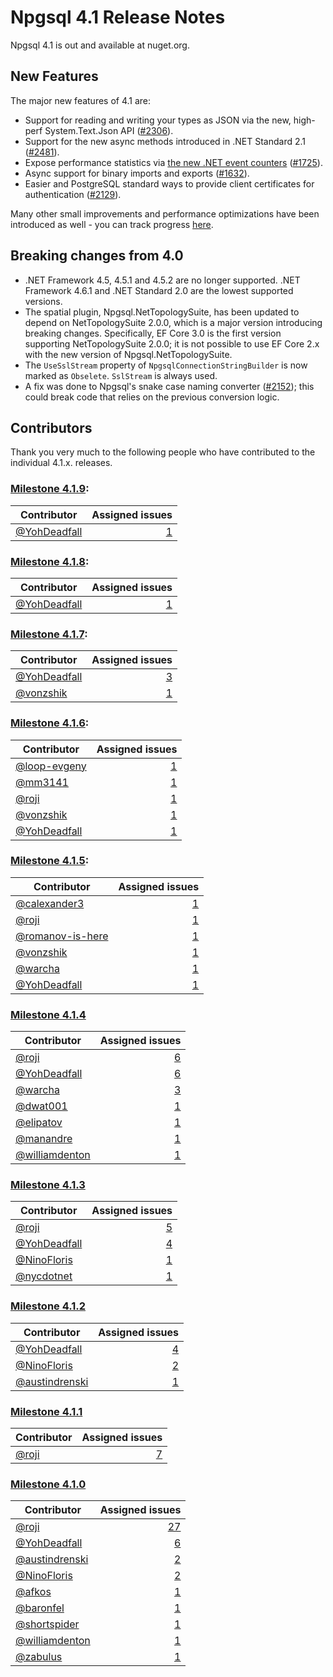 # Npgsql 4.1 Release Notes

Npgsql 4.1 is out and available at nuget.org.

## New Features

The major new features of 4.1 are:

* Support for reading and writing your types as JSON via the new, high-perf System.Text.Json API ([#2306](https://github.com/npgsql/npgsql/issues/2306)).
* Support for the new async methods introduced in .NET Standard 2.1 ([#2481](https://github.com/npgsql/npgsql/issues/2481)).
* Expose performance statistics via [the new .NET event counters](https://devblogs.microsoft.com/dotnet/introducing-diagnostics-improvements-in-net-core-3-0/) ([#1725](https://github.com/npgsql/npgsql/issues/1725)).
* Async support for binary imports and exports ([#1632](https://github.com/npgsql/npgsql/issues/1632)).
* Easier and PostgreSQL standard ways to provide client certificates for authentication ([#2129](https://github.com/npgsql/npgsql/issues/2129)).

Many other small improvements and performance optimizations have been introduced as well - you can track progress [here](https://github.com/npgsql/npgsql/issues?utf8=%E2%9C%93&q=milestone%3A4.1.0).

## Breaking changes from 4.0

* .NET Framework 4.5, 4.5.1 and 4.5.2 are no longer supported. .NET Framework 4.6.1 and .NET Standard 2.0 are the lowest supported versions.
* The spatial plugin, Npgsql.NetTopologySuite, has been updated to depend on NetTopologySuite 2.0.0, which is a major version introducing breaking changes. Specifically, EF Core 3.0 is the first version supporting NetTopologySuite 2.0.0; it is not possible to use EF Core 2.x with the new version of Npgsql.NetTopologySuite.
* The `UseSslStream` property of `NpgsqlConnectionStringBuilder` is now marked as `Obselete`. `SslStream` is always used.
* A fix was done to Npgsql's snake case naming converter ([#2152](https://github.com/npgsql/npgsql/issues/2152)); this could break code that relies on the previous conversion logic.

## Contributors

Thank you very much to the following people who have contributed to the individual 4.1.x. releases.

### [Milestone 4.1.9](https://github.com/Npgsql/Npgsql/issues?q=is%3Aissue+milestone%3A4.1.9):

| Contributor                                    | Assigned issues
| ---------------------------------------------- | ---------------:|
| [@YohDeadfall](https://github.com/YohDeadfall) | [1](https://github.com/Npgsql/Npgsql/issues?q=is%3Aissue+milestone%3A4.1.9+is%3Aclosed+assignee%3AYohDeadfall)


### [Milestone 4.1.8](https://github.com/Npgsql/Npgsql/issues?q=is%3Aissue+milestone%3A4.1.8):

| Contributor                                    | Assigned issues
| ---------------------------------------------- | ---------------:|
| [@YohDeadfall](https://github.com/YohDeadfall) | [1](https://github.com/Npgsql/Npgsql/issues?q=is%3Aissue+milestone%3A4.1.8+is%3Aclosed+assignee%3AYohDeadfall)


### [Milestone 4.1.7](https://github.com/Npgsql/Npgsql/issues?q=is%3Aissue+milestone%3A4.1.7):

| Contributor                                    | Assigned issues
| ---------------------------------------------- | ---------------:|
| [@YohDeadfall](https://github.com/YohDeadfall) | [3](https://github.com/Npgsql/Npgsql/issues?q=is%3Aissue+milestone%3A4.1.7+is%3Aclosed+assignee%3AYohDeadfall)
| [@vonzshik](https://github.com/vonzshik)       | [1](https://github.com/Npgsql/Npgsql/issues?q=is%3Aissue+milestone%3A4.1.7+is%3Aclosed+assignee%3Avonzshik)


### [Milestone 4.1.6](https://github.com/Npgsql/Npgsql/issues?q=is%3Aissue+milestone%3A4.1.6):

| Contributor                                    | Assigned issues
| ---------------------------------------------- | ---------------:|
| [@loop-evgeny](https://github.com/loop-evgeny) | [1](https://github.com/Npgsql/Npgsql/issues?q=is%3Aissue+milestone%3A4.1.6+is%3Aclosed+assignee%3Aloop-evgeny)
| [@mm3141](https://github.com/mm3141)           | [1](https://github.com/Npgsql/Npgsql/issues?q=is%3Aissue+milestone%3A4.1.6+is%3Aclosed+assignee%3Amm3141)
| [@roji](https://github.com/roji)               | [1](https://github.com/Npgsql/Npgsql/issues?q=is%3Aissue+milestone%3A4.1.6+is%3Aclosed+assignee%3Aroji)
| [@vonzshik](https://github.com/vonzshik)       | [1](https://github.com/Npgsql/Npgsql/issues?q=is%3Aissue+milestone%3A4.1.6+is%3Aclosed+assignee%3Avonzshik)
| [@YohDeadfall](https://github.com/YohDeadfall) | [1](https://github.com/Npgsql/Npgsql/issues?q=is%3Aissue+milestone%3A4.1.6+is%3Aclosed+assignee%3AYohDeadfall)


### [Milestone 4.1.5](https://github.com/Npgsql/Npgsql/issues?q=is%3Aissue+milestone%3A4.1.5):

Contributor                                            | Assigned issues
------------------------------------------------------ |----------------:|
[@calexander3](https://github.com/calexander3)         | [1](https://github.com/npgsql/npgsql/issues?q=is%3Aissue+milestone%3A4.1.5+is%3Aclosed+assignee%3Acalexander3)
[@roji](https://github.com/roji)                       | [1](https://github.com/npgsql/npgsql/issues?q=is%3Aissue+milestone%3A4.1.5+is%3Aclosed+assignee%3Aroji)
[@romanov-is-here](https://github.com/romanov-is-here) | [1](https://github.com/npgsql/npgsql/issues?q=is%3Aissue+milestone%3A4.1.5+is%3Aclosed+assignee%3Aromanov-is-here)
[@vonzshik](https://github.com/vonzshik)               | [1](https://github.com/npgsql/npgsql/issues?q=is%3Aissue+milestone%3A4.1.5+is%3Aclosed+assignee%3Avonzshik)
[@warcha](https://github.com/warcha)                   | [1](https://github.com/npgsql/npgsql/issues?q=is%3Aissue+milestone%3A4.1.5+is%3Aclosed+assignee%3Awarcha)
[@YohDeadfall](https://github.com/YohDeadfall)         | [1](https://github.com/npgsql/npgsql/issues?q=is%3Aissue+milestone%3A4.1.5+is%3Aclosed+assignee%3AYohDeadfall)

### [Milestone 4.1.4](https://github.com/npgsql/npgsql/issues?q=is%3Aissue+milestone%3A4.1.4)

Contributor                                         | Assigned issues
--------------------------------------------------- | ----------------:|
[@roji](https://github.com/roji)                    | [6](https://github.com/npgsql/npgsql/issues?q=is%3Aissue+milestone%3A4.1.4+is%3Aclosed+assignee%3Aroji)
[@YohDeadfall](https://github.com/YohDeadfall)      | [6](https://github.com/npgsql/npgsql/issues?q=is%3Aissue+milestone%3A4.1.4+is%3Aclosed+assignee%3AYohDeadfall)
[@warcha](https://github.com/warcha)                | [3](https://github.com/npgsql/npgsql/issues?q=is%3Aissue+milestone%3A4.1.4+is%3Aclosed+assignee%3Awarcha)
[@dwat001](https://github.com/dwat001)              | [1](https://github.com/npgsql/npgsql/issues?q=is%3Aissue+milestone%3A4.1.4+is%3Aclosed+assignee%3Adwat001)
[@elipatov](https://github.com/elipatov)            | [1](https://github.com/npgsql/npgsql/issues?q=is%3Aissue+milestone%3A4.1.4+is%3Aclosed+assignee%3Aelipatov)
[@manandre](https://github.com/manandre)            | [1](https://github.com/npgsql/npgsql/issues?q=is%3Aissue+milestone%3A4.1.4+is%3Aclosed+assignee%3Amanandre)
[@williamdenton](https://github.com/williamdenton)  | [1](https://github.com/npgsql/npgsql/issues?q=is%3Aissue+milestone%3A4.1.4+is%3Aclosed+assignee%3Awilliamdenton)

### [Milestone 4.1.3](https://github.com/npgsql/npgsql/issues?q=is%3Aissue+milestone%3A4.1.3)

Contributor                                         | Assigned issues
--------------------------------------------------- | ----------------:|
[@roji](https://github.com/roji)                    | [5](https://github.com/npgsql/npgsql/issues?q=is%3Aissue+milestone%3A4.1.3+is%3Aclosed+assignee%3Aroji)
[@YohDeadfall](https://github.com/YohDeadfall)      | [4](https://github.com/npgsql/npgsql/issues?q=is%3Aissue+milestone%3A4.1.3+is%3Aclosed+assignee%3AYohDeadfall)
[@NinoFloris](https://github.com/NinoFloris)        | [1](https://github.com/npgsql/npgsql/issues?q=is%3Aissue+milestone%3A4.1.3+is%3Aclosed+assignee%3ANinoFloris)
[@nycdotnet](https://github.com/nycdotnet)          | [1](https://github.com/npgsql/npgsql/issues?q=is%3Aissue+milestone%3A4.1.3+is%3Aclosed+assignee%3Anycdotnet)

### [Milestone 4.1.2](https://github.com/npgsql/npgsql/issues?q=is%3Aissue+milestone%3A4.1.2)

Contributor                                         | Assigned issues
--------------------------------------------------- | ----------------:|
[@YohDeadfall](https://github.com/YohDeadfall)      | [4](https://github.com/npgsql/npgsql/issues?q=is%3Aissue+milestone%3A4.1.2+is%3Aclosed+assignee%3AYohDeadfall)
[@NinoFloris](https://github.com/NinoFloris)        | [2](https://github.com/npgsql/npgsql/issues?q=is%3Aissue+milestone%3A4.1.2+is%3Aclosed+assignee%3ANinoFloris)
[@austindrenski](https://github.com/austindrenski)  | [1](https://github.com/npgsql/npgsql/issues?q=is%3Aissue+milestone%3A4.1.2+is%3Aclosed+assignee%3Aaustindrenski)

### [Milestone 4.1.1](https://github.com/npgsql/npgsql/issues?q=is%3Aissue+milestone%3A4.1.1)

Contributor                                         | Assigned issues
--------------------------------------------------- | ----------------:|
[@roji](https://github.com/roji)                    | [7](https://github.com/npgsql/npgsql/issues?q=is%3Aissue+milestone%3A4.1.1+is%3Aclosed+assignee%3Aroji)

### [Milestone 4.1.0](https://github.com/npgsql/npgsql/issues?q=is%3Aissue+milestone%3A4.1.0)

Contributor                                         | Assigned issues
--------------------------------------------------- | ----------------:|
[@roji](https://github.com/roji)                    | [27](https://github.com/npgsql/npgsql/issues?q=is%3Aissue+milestone%3A4.1.0+is%3Aclosed+assignee%3Aroji)
[@YohDeadfall](https://github.com/YohDeadfall)      | [6](https://github.com/npgsql/npgsql/issues?q=is%3Aissue+milestone%3A4.1.0+is%3Aclosed+assignee%3AYohDeadfall)
[@austindrenski](https://github.com/austindrenski)  | [2](https://github.com/npgsql/npgsql/issues?q=is%3Aissue+milestone%3A4.1.0+is%3Aclosed+assignee%3Aaustindrenski)
[@NinoFloris](https://github.com/NinoFloris)        | [2](https://github.com/npgsql/npgsql/issues?q=is%3Aissue+milestone%3A4.1.0+is%3Aclosed+assignee%3ANinoFloris)
[@afkos](https://github.com/afkos)                  | [1](https://github.com/npgsql/npgsql/issues?q=is%3Aissue+milestone%3A4.1.0+is%3Aclosed+assignee%3Aafkos)
[@baronfel](https://github.com/baronfel)            | [1](https://github.com/npgsql/npgsql/issues?q=is%3Aissue+milestone%3A4.1.0+is%3Aclosed+assignee%3Abaronfel)
[@shortspider](https://github.com/shortspider)      | [1](https://github.com/npgsql/npgsql/issues?q=is%3Aissue+milestone%3A4.1.0+is%3Aclosed+assignee%3Ashortspider)
[@williamdenton](https://github.com/williamdenton)  | [1](https://github.com/npgsql/npgsql/issues?q=is%3Aissue+milestone%3A4.1.0+is%3Aclosed+assignee%3Awilliamdenton)
[@zabulus](https://github.com/zabulus)              | [1](https://github.com/npgsql/npgsql/issues?q=is%3Aissue+milestone%3A4.1.0+is%3Aclosed+assignee%3Azabulus)

